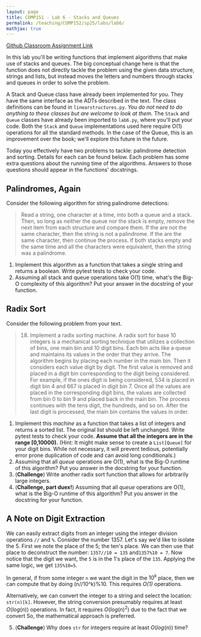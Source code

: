 ```yaml
---
layout: page
title: COMP151 - Lab 6 - Stacks and Queues
permalink: /teaching/COMP152/sp25/labs/lab6/
mathjax: true
---
```



[Github Classroom Assignment Link](https://classroom.github.com/a/HXg6Fbsq)


In this lab you'll be writing functions that implement algorithms that make use of stacks and queues. The big conceptual change here is that the function does not directly tackle the problem using the given data structure, strings and lists, but instead moves the letters and numbers through stacks and queues in order to solve the problem. 

A Stack and Queue class have already been implemented for you. They have the same interface as the ADTs described in the text. The class definitions can be found in `linearstructures.py`. *You do not need to do anything to these classes but are welcome to look at them.* The `Stack` and `Queue` classes have already been imported to `lab6.py`, where you'll put your code.  Both the `Stack` and `Queue` implementations used here require O(1) operations for all the standard methods. In the case of the Queue, this is an improvement over the book; we'll explore this future in the future. 

Today you effectively have two problems to tackle: palindrome detection and sorting.  Details for each can be found below. Each problem has some extra questions about the running time of the algorithms. Answers to those questions should appear in the functions' docstrings. 

## Palindromes, Again

Consider the following algorithm for string palindrome detections:
> Read a string, one character at a time, into both a queue and a stack. Then, so long as neither the queue nor the stack is empty, remove the next item from each structure and compare them. If the are not the same character, then the string is not a palindrome. If the are the same character, then continue the process. If both stacks empty and the same time and all the characters were equivalent, then the string was a palindrome. 

1. Implement this algorithm as a function that takes a single string and returns a boolean. Write pytest tests to check your code. 
2. Assuming all stack and queue operations take O(1) time, what's the Big-O complexity of this algorithm? Put your answer in the docstring of your function. 


## Radix Sort

Consider the following problem from your text. 
>18. Implement a radix sorting machine. A radix sort for base 10 integers is a mechanical sorting technique that utilizes a collection of bins, one main bin and 10 digit bins. Each bin acts like a queue and maintains its values in the order that they arrive. The algorithm begins by placing each number in the main bin. Then it considers each value digit by digit. The first value is removed and placed in a digit bin corresponding to the digit being considered. For example, if the ones digit is being considered, 534 is placed in digit bin 4 and 667 is placed in digit bin 7. Once all the values are placed in the corresponding digit bins, the values are collected from bin 0 to bin 9 and placed back in the main bin. The process continues with the tens digit, the hundreds, and so on. After the last digit is processed, the main bin contains the values in order.

1. Implement this *machine* as a function that takes a list of integers and returns a sorted list. The original list should be left unchanged. Write pytest tests to check your code. **Assume that all the integers are in the range [0,10000).** (Hint: It might make sense to create a `List[Queue]` for your digit bins.  While not necessary, it will prevent tedious, potentially error prone duplication of code and can avoid long conditionals.)   
2. Assuming that all *queue* operations are O(1), what is the Big-O runtime of this algorithm? Put you answer in the docstring for your function.
3. (**Challenge**) Write another radix sort function that allows for arbitrarily large integers. 
4. (**Challenge, part duex!**) Assuming that all *queue* operations are O(1), what is the Big-O runtime of this algorithm? Put you answer in the docstring for your function. 

## A Note on Digit Extraction

We can easily extract digits from an integer using the integer division operations `//` and `%`.  Consider the number 1357.  Let's say we'd like to isolate the 5.  First we note the place of the 5; the ten's place. We can then use that place to deconstruct the number: `1357//10 = 135` and`1357%10 = 7`.  Now notice that the digit we want, the `5` is in the 1's place of the `135`. Applying the same logic, we get `135%10=5`.

In general, if from some integer `n` we want the digit in the $10^k$ place, then we can compute that by doing (n//10^k)%10. This requires *O(1)* operations.  

Alternatively, we can convert the integer to a string and select the location: `str(n)[k]`. However, the string conversion presumably requires at least $O(log(n))$ operations. In fact, it requires $O(log(n)^2)$ due to the fact that we convert  So, the mathematical approach is preferred. 

5. (**Challenge**) Why does `str` for integers require at least $O(log(n))$ time? 